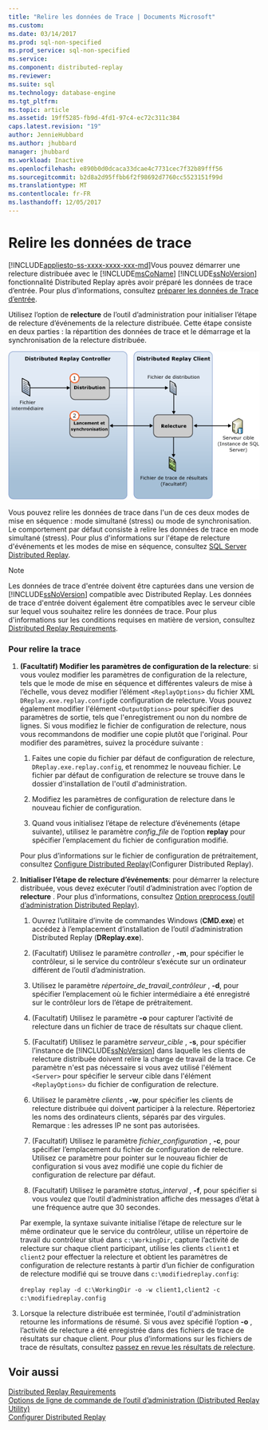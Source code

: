 ```yaml
---
title: "Relire les données de Trace | Documents Microsoft"
ms.custom: 
ms.date: 03/14/2017
ms.prod: sql-non-specified
ms.prod_service: sql-non-specified
ms.service: 
ms.component: distributed-replay
ms.reviewer: 
ms.suite: sql
ms.technology: database-engine
ms.tgt_pltfrm: 
ms.topic: article
ms.assetid: 19ff5285-fb9d-4fd1-97c4-ec72c311c384
caps.latest.revision: "19"
author: JennieHubbard
ms.author: jhubbard
manager: jhubbard
ms.workload: Inactive
ms.openlocfilehash: e890b0d0dcaca33dcae4c7731cec7f32b89fff56
ms.sourcegitcommit: b2d8a2d95ffbb6f2f98692d7760cc5523151f99d
ms.translationtype: MT
ms.contentlocale: fr-FR
ms.lasthandoff: 12/05/2017
---
```

# <a name="replay-trace-data"></a>Relire les données de trace
[!INCLUDE[appliesto-ss-xxxx-xxxx-xxx-md](../../includes/appliesto-ss-xxxx-xxxx-xxx-md.md)]Vous pouvez démarrer une relecture distribuée avec le [!INCLUDE[msCoName](../../includes/msconame-md.md)] [!INCLUDE[ssNoVersion](../../includes/ssnoversion-md.md)] fonctionnalité Distributed Replay après avoir préparé les données de trace d’entrée. Pour plus d’informations, consultez [préparer les données de Trace d’entrée](../../tools/distributed-replay/prepare-the-input-trace-data.md).  
  
 Utilisez l’option de **relecture** de l’outil d’administration pour initialiser l’étape de relecture d’événements de la relecture distribuée. Cette étape consiste en deux parties : la répartition des données de trace et le démarrage et la synchronisation de la relecture distribuée.  
  
 ![Distributed Replay d’événement](../../tools/distributed-replay/media/eventreplay.gif "distribués de la relecture d’événements")  
  
 Vous pouvez relire les données de trace dans l'un de ces deux modes de mise en séquence : mode simultané (stress) ou mode de synchronisation. Le comportement par défaut consiste à relire les données de trace en mode simultané (stress). Pour plus d'informations sur l'étape de relecture d'événements et les modes de mise en séquence, consultez [SQL Server Distributed Replay](../../tools/distributed-replay/sql-server-distributed-replay.md).  
  
> [!NOTE]  
>  Les données de trace d'entrée doivent être capturées dans une version de [!INCLUDE[ssNoVersion](../../includes/ssnoversion-md.md)] compatible avec Distributed Replay. Les données de trace d'entrée doivent également être compatibles avec le serveur cible sur lequel vous souhaitez relire les données de trace. Pour plus d'informations sur les conditions requises en matière de version, consultez [Distributed Replay Requirements](../../tools/distributed-replay/distributed-replay-requirements.md).  
  
### <a name="to-replay-the-trace"></a>Pour relire la trace  
  
1.  **(Facultatif) Modifier les paramètres de configuration de la relecture**: si vous voulez modifier les paramètres de configuration de la relecture, tels que le mode de mise en séquence et différentes valeurs de mise à l’échelle, vous devez modifier l’élément `<ReplayOptions>` du fichier XML `DReplay.exe.replay.config`de configuration de relecture. Vous pouvez également modifier l'élément `<OutputOptions>` pour spécifier des paramètres de sortie, tels que l'enregistrement ou non du nombre de lignes. Si vous modifiez le fichier de configuration de relecture, nous vous recommandons de modifier une copie plutôt que l'original. Pour modifier des paramètres, suivez la procédure suivante :  
  
    1.  Faites une copie du fichier par défaut de configuration de relecture, `DReplay.exe.replay.config`, et renommez le nouveau fichier. Le fichier par défaut de configuration de relecture se trouve dans le dossier d'installation de l'outil d'administration.  
  
    2.  Modifiez les paramètres de configuration de relecture dans le nouveau fichier de configuration.  
  
    3.  Quand vous initialisez l’étape de relecture d’événements (étape suivante), utilisez le paramètre *config_file* de l’option **replay** pour spécifier l’emplacement du fichier de configuration modifié.  
  
     Pour plus d’informations sur le fichier de configuration de prétraitement, consultez [Configure Distributed Replay](../../tools/distributed-replay/configure-distributed-replay.md)(Configurer Distributed Replay).  
  
2.  **Initialiser l’étape de relecture d’événements**: pour démarrer la relecture distribuée, vous devez exécuter l’outil d’administration avec l’option de **relecture** . Pour plus d’informations, consultez [Option preprocess &#40;outil d’administration Distributed Replay&#41;](../../tools/distributed-replay/replay-option-distributed-replay-administration-tool.md).  
  
    1.  Ouvrez l’utilitaire d’invite de commandes Windows (**CMD.exe**) et accédez à l’emplacement d’installation de l’outil d’administration Distributed Replay (**DReplay.exe**).  
  
    2.  (Facultatif) Utilisez le paramètre *controller* , **-m**, pour spécifier le contrôleur, si le service du contrôleur s’exécute sur un ordinateur différent de l’outil d’administration.  
  
    3.  Utilisez le paramètre *répertoire_de_travail_contrôleur* , **-d**, pour spécifier l’emplacement où le fichier intermédiaire a été enregistré sur le contrôleur lors de l’étape de prétraitement.  
  
    4.  (Facultatif) Utilisez le paramètre **-o** pour capturer l’activité de relecture dans un fichier de trace de résultats sur chaque client.  
  
    5.  (Facultatif) Utilisez le paramètre *serveur_cible* , **-s**, pour spécifier l’instance de [!INCLUDE[ssNoVersion](../../includes/ssnoversion-md.md)] dans laquelle les clients de relecture distribuée doivent relire la charge de travail de la trace. Ce paramètre n'est pas nécessaire si vous avez utilisé l'élément `<Server>` pour spécifier le serveur cible dans l'élément `<ReplayOptions>` du fichier de configuration de relecture.  
  
    6.  Utilisez le paramètre *clients* , **-w**, pour spécifier les clients de relecture distribuée qui doivent participer à la relecture. Répertoriez les noms des ordinateurs clients, séparés par des virgules. Remarque : les adresses IP ne sont pas autorisées.  
  
    7.  (Facultatif) Utilisez le paramètre *fichier_configuration* , **-c**, pour spécifier l’emplacement du fichier de configuration de relecture. Utilisez ce paramètre pour pointer sur le nouveau fichier de configuration si vous avez modifié une copie du fichier de configuration de relecture par défaut.  
  
    8.  (Facultatif) Utilisez le paramètre *status_interval* , **-f**, pour spécifier si vous voulez que l’outil d’administration affiche des messages d’état à une fréquence autre que 30 secondes.  
  
     Par exemple, la syntaxe suivante initialise l’étape de relecture sur le même ordinateur que le service du contrôleur, utilise un répertoire de travail du contrôleur situé dans `c:\WorkingDir`, capture l’activité de relecture sur chaque client participant, utilise les clients `client1` et `client2` pour effectuer la relecture et obtient les paramètres de configuration de relecture restants à partir d’un fichier de configuration de relecture modifié qui se trouve dans `c:\modifiedreplay.config`:  
  
     `dreplay replay -d c:\WorkingDir -o -w client1,client2 -c c:\modifiedreplay.config`  
  
3.  Lorsque la relecture distribuée est terminée, l'outil d'administration retourne les informations de résumé. Si vous avez spécifié l’option **-o** , l’activité de relecture a été enregistrée dans des fichiers de trace de résultats sur chaque client. Pour plus d’informations sur les fichiers de trace de résultats, consultez [passez en revue les résultats de relecture](../../tools/distributed-replay/review-the-replay-results.md).  
  
## <a name="see-also"></a>Voir aussi  
 [Distributed Replay Requirements](../../tools/distributed-replay/distributed-replay-requirements.md)   
 [Options de ligne de commande de l’outil d’administration &#40;Distributed Replay Utility&#41;](../../tools/distributed-replay/administration-tool-command-line-options-distributed-replay-utility.md)   
 [Configurer Distributed Replay](../../tools/distributed-replay/configure-distributed-replay.md)  
  
  
